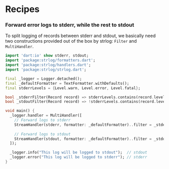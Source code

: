 # Recipes

### Forward error logs to stderr, while the rest to stdout

To split logging of records between stderr and stdout, we basically need two constructions provided out of the box by strlog: `Filter` and `MultiHandler`.

```dart
import 'dart:io' show stderr, stdout;
import 'package:strlog/formatters.dart';
import 'package:strlog/handlers.dart';
import 'package:strlog/strlog.dart';

final _logger = Logger.detached();
final _defaultFormatter = TextFormatter.withDefaults();
final stderrLevels = {Level.warn, Level.error, Level.fatal};

bool _stderrFilter(Record record) => stderrLevels.contains(record.level);
bool _stdoutFilter(Record record) => !stderrLevels.contains(record.level);

void main() {
  _logger.handler = MultiHandler([
    // Forward logs to stderr
    StreamHandler(stderr, formatter: _defaultFormatter)..filter = _stderrFilter,
    
    // Forward logs to stdout
    StreamHandler(stdout, formatter: _defaultFormatter)..filter = _stdoutFilter
  ]);

  _logger.info("This log will be logged to stdout");  // stdout
  _logger.error("This log will be logged to stderr"); // stderr
}
```
